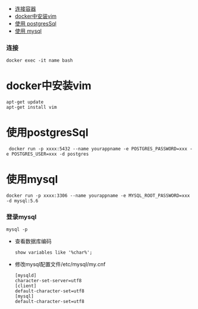 - [连接容器](#连接)
- [docker中安装vim](#docker中安装vim)
- [使用 postgresSql](#使用postgresSql)
- [使用 mysql](#使用mysql)

### 连接
```
docker exec -it name bash
```

# docker中安装vim
```
apt-get update
apt-get install vim
```

# 使用postgresSql

```
 docker run -p xxxx:5432 --name yourappname -e POSTGRES_PASSWORD=xxx -e POSTGRES_USER=xxx -d postgres
```

# 使用mysql
``` shell
docker run -p xxxx:3306 --name yourappname -e MYSQL_ROOT_PASSWORD=xxx -d mysql:5.6
```

### 登录mysql
```
mysql -p
```

- 查看数据库编码
  ``` shell
  show variables like '%char%';
  ```

- 修改mysql配置文件/etc/mysql/my.cnf
  ``` shell
  [mysqld]
  character-set-server=utf8 
  [client]
  default-character-set=utf8 
  [mysql]
  default-character-set=utf8
  ```
 